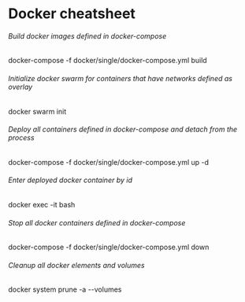 # Docker cheatsheet

###### Build docker images defined in docker-compose

[comment]: <> (docker-compose -f docker/multi/docker-compose.yml build  )
docker-compose -f docker/single/docker-compose.yml build

###### Initialize docker swarm for containers that have networks defined as overlay

docker swarm init

###### Deploy all containers defined in docker-compose and detach from the process

[comment]: <> (docker-compose -f docker/multi/docker-compose.yml up -d  )
docker-compose -f docker/single/docker-compose.yml up -d

###### Enter deployed docker container by id

docker exec -it <container-id> bash

###### Stop all docker containers defined in docker-compose

[comment]: <> (docker-compose -f docker/multi/docker-compose.yml down  )
docker-compose -f docker/single/docker-compose.yml down

###### Cleanup all docker elements and volumes

docker system prune -a --volumes